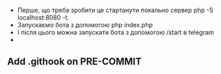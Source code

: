 - Перше, що треба зробити це стартанути локально сервер php -S localhost:8080 -t.
- Запускаємо бота з допомогою php index.php
- І після цього можна запускати бота з допомогою /start в telegram
-

## Add .githook on PRE-COMMIT

```bash cp git/hooks/pre-commit .git/hooks
```
